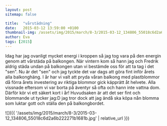 ```yaml
---
layout: post
sitemap: false

title:  "vårstädning"
date:   2015-03-12 13:59:00 +0100
thumbnail-img: /assets/img/2015/march/8-3/2015-03-12_134806_55018c6d2a6b222271b1681b.jpg
author: Eva
tags: [2015]
---
```


Idag har jag ovanligt mycket energi i kroppen så jag tog vara på den energin genom att vårstäda på balkongen. När vintern kom så hann jag och Fredrik aldrig städa undan på balkongen utan vi bestämde oss för att ta tag i det "sen". Nu är det "sen" och jag tyckte det var dags att göra fint inför årets alla balkonghäng. I år har vi valt att pryda våran balkong med plastblommor då förra årets investering av riktiga blommor gick käpprätt åt helvete. Alla vissnade eftersom vi var borta på äventyr så ofta och hann inte vattna dom. Därför kör vi ett säkert kort i år! Huvudsaken är att det ser fint och blommande ut tycker jag:D jag tror dock att jag ändå ska köpa nån blomma som luktar gott och ställa den på balkongbordet.

![]({{ '/assets/img/2015/march/8-3/2015-03-12_134806_55018c6d2a6b222271b1681b.jpg'  | relative_url }})

